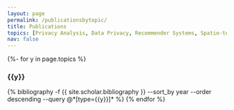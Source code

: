 ```yaml
---
layout: page
permalink: /publicationsbytopic/
title: Publications
topics: [Privacy Analysis, Data Privacy, Recommender Systems, Spatio-temporal Data Mining, Misc]
nav: false
---
```

<!-- _pages/publications.md -->
<div class="publications">

{%- for y in page.topics %}
  <h3 class="pubyear">{{y}}</h3>
  {% bibliography -f {{ site.scholar.bibliography }} --sort_by year --order descending --query @*[type={{y}}]* %}
{% endfor %}


</div>
